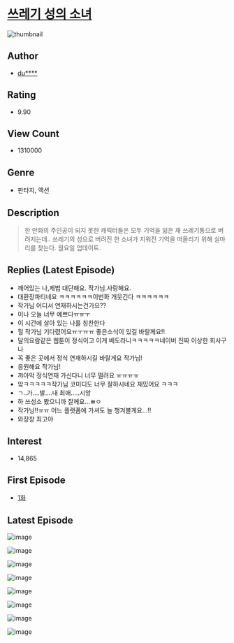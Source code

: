 # [쓰레기 성의 소녀](https://comic.naver.com/bestChallenge/list?titleId=753484)
![thumbnail](https://image-comic.pstatic.net/user_contents_data/challenge_comic/2020/08/27/237926/thumbnail_202x1648041ac43_ed58_4e28_9ace_4d3978b57185_00002523.JPEG)

## Author
- [du****](https://comic.naver.com/artistTitle?id=237926)

## Rating
- 9.90

## View Count
- 1310000

## Genre
- 판타지, 액션

## Description
> 한 만화의 주인공이 되지 못한 캐릭터들은 모두 기억을 잃은 채 쓰레기통으로 버려지는데.. 쓰레기의 성으로 버려진 한 소녀가 지워진 기억을 떠올리기 위해 실마리를 찾는다. 월요일 업데이트.

## Replies (Latest Episode)
- 깨어있는 나,제법 대단해요. 작가님.사랑해요.
- 대환장파티네요 ㅋㅋㅋㅋㅋㅋ이번화 개웃긴다 ㅋㅋㅋㅋㅋㅋ
- 작가님 어디서 연재하시는건가요??
- 이나 오늘 너무 예쁘다ㅠㅠㅜ
- 이 시간에 살아 있는 나를 칭찬한다
- 헐 작가님 기다렸어요ㅠㅜㅠㅠ 좋은소식이 있길 바랄께요!!
- 달의요람같은 웹툰이 정식이고 이게 베도라니ㅋㅋㅋㅋㅋ네이버 진짜 이상한 회사구나
- 꼭 좋은 곳에서 정식 연재하시길 바랄게요 작가님!
- 응원해요 작가님!
- 꺄아악 정식연재 가신다니 너무 떨려요 ㅠㅠㅠㅠ
- 앜ㅋㅋㅋㅋㅋ작가님 코미디도 너무 잘하시네요 재밌어요 ㅋㅋㅋ
- ㄱ..가....발....내 최애.....시앙
- 하 쓰성소 봤으니까 잘께요...ㅃㅇ
- 작가닝!!ㅠㅠ 어느 플랫폼에 가셔도 늘 챙겨볼게요...!!
- 와장창 최고야

## Interest
- 14,865

## First Episode
- [1화](https://comic.naver.com/bestChallenge/detail?titleId=753484&no=1)

## Latest Episode
![image](https://image-comic.pstatic.net/user_contents_data/challenge_comic/2021/02/23/237926/upload_3472895674376479843.jpeg)

![image](https://image-comic.pstatic.net/user_contents_data/challenge_comic/2021/02/23/237926/upload_3905572377029141813.jpeg)

![image](https://image-comic.pstatic.net/user_contents_data/challenge_comic/2021/02/23/237926/upload_3761740686053946679.jpeg)

![image](https://image-comic.pstatic.net/user_contents_data/challenge_comic/2021/02/23/237926/upload_3977911440990679862.jpeg)

![image](https://image-comic.pstatic.net/user_contents_data/challenge_comic/2021/02/23/237926/upload_7363719866499556149.jpeg)

![image](https://image-comic.pstatic.net/user_contents_data/challenge_comic/2021/02/23/237926/upload_3618983583797098032.jpeg)

![image](https://image-comic.pstatic.net/user_contents_data/challenge_comic/2021/02/23/237926/upload_4049129029686605155.jpeg)

![image](https://image-comic.pstatic.net/user_contents_data/challenge_comic/2021/02/23/237926/upload_7147884844942702649.jpeg)
